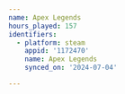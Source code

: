 ```yaml
---
name: Apex Legends
hours_played: 157
identifiers:
  - platform: steam
    appid: '1172470'
    name: Apex Legends
    synced_on: '2024-07-04'

---
```

